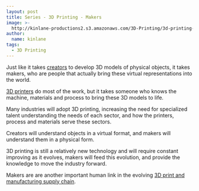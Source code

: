 ```yaml
---
layout: post
title: Series - 3D Printing - Makers
image: >-
  http://kinlane-productions2.s3.amazonaws.com/3D-Printing/3d-printing-makers.jpg
author:
  name: kinlane
tags:
  - 3D Printing
---
```

Just like it takes [creators](http://www.kinlane.com/2011/05/3d-printing-the-creators/ "creators") to develop 3D models of physical objects, it takes makers, who are people that actually bring these virtual representations into the world.

[3D printers](http://www.kinlane.com/2011/05/3d-printers-printers/ "3D Printers") do most of the work, but it takes someone who knows the machine, materials and process to bring these 3D models to life.

Many industries will adopt 3D printing, increasing the need for specialized talent understanding the needs of each sector, and how the printers, process and materials serve these sectors.

Creators will understand objects in a virtual format, and makers will understand them in a physical form.

3D printing is still a relatively new technology and will require constant improving as it evolves, makers will feed this evolution, and provide the knowledge to move the industry forward.

Makers are are another important human link in the evolving [3D print and manufacturing supply chain](http://www.kinlane.com/2011/05/3d-printing-and-manufacturing-supply-chain/ "3D print and manufacturing supply chain").